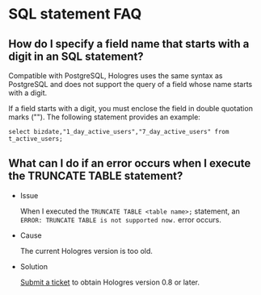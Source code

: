 # SQL statement FAQ

## How do I specify a field name that starts with a digit in an SQL statement?

Compatible with PostgreSQL, Hologres uses the same syntax as PostgreSQL and does not support the query of a field whose name starts with a digit.

If a field starts with a digit, you must enclose the field in double quotation marks \(""\). The following statement provides an example:

```
select bizdate,"1_day_active_users","7_day_active_users" from t_active_users;
```

## What can I do if an error occurs when I execute the TRUNCATE TABLE statement?

-   Issue

    When I executed the `TRUNCATE TABLE <table name>;` statement, an `ERROR: TRUNCATE TABLE is not supported now.` error occurs.

-   Cause

    The current Hologres version is too old.

-   Solution

    [Submit a ticket](https://workorder-intl.console.aliyun.com/) to obtain Hologres version 0.8 or later.


